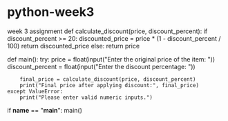 # python-week3
week 3 assignment
def calculate_discount(price, discount_percent):
    if discount_percent >= 20:
        discounted_price = price * (1 - discount_percent / 100)
        return discounted_price
    else:
        return price

def main():
    try:
        price = float(input("Enter the original price of the item: "))
        discount_percent = float(input("Enter the discount percentage: "))
        
        final_price = calculate_discount(price, discount_percent)
        print("Final price after applying discount:", final_price)
    except ValueError:
        print("Please enter valid numeric inputs.")

if __name__ == "__main__":
    main()

